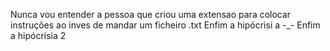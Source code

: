 Nunca vou entender a pessoa que criou uma extensao para colocar instruções ao inves de mandar um ficheiro .txt 
Enfim a hipócrisi a -_-
Enfim a hipócrisia 2